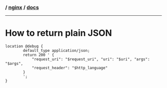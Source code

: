 ### / [nginx](.../) / [docs](.)

-----------------------------------------------------------------------------------

# How to return plain JSON

```
location @debug {
        default_type application/json;
        return 200 ' {
            "request_uri": "$request_uri", "uri": "$uri", "args": "$args",
            "request_header": "$http_language"
        }
        ';
}
```